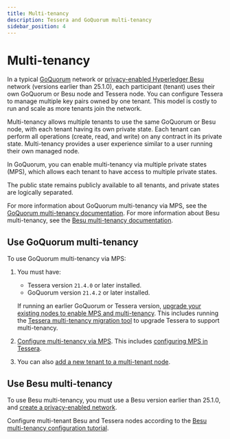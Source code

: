 ```yaml
---
title: Multi-tenancy
description: Tessera and GoQuorum multi-tenancy
sidebar_position: 4
---
```


# Multi-tenancy

In a typical [GoQuorum](https://consensys.net/docs/goquorum/en/stable/) network or
[privacy-enabled Hyperledger Besu](https://besu.hyperledger.org/en/stable/Concepts/Privacy/Privacy-Overview/) network (versions earlier than 25.1.0),
each participant (tenant) uses their own GoQuorum or Besu node and Tessera node.
You can configure Tessera to manage multiple key pairs owned by one tenant. This model is costly to run and scale as more tenants join the network.

Multi-tenancy allows multiple tenants to use the same GoQuorum or Besu node, with each tenant having its own private state. Each tenant can perform all operations (create, read, and write) on any contract in its private state. Multi-tenancy provides a user experience similar to a user running their own managed node.

In GoQuorum, you can enable multi-tenancy via multiple private states (MPS), which allows each tenant to have access to multiple private states.

The public state remains publicly available to all tenants, and private states are logically separated.

For more information about GoQuorum multi-tenancy via MPS, see the [GoQuorum multi-tenancy documentation](https://consensys.net/docs/goquorum/en/stable/concepts/multi-tenancy/). For more information about Besu multi-tenancy, see the [Besu multi-tenancy documentation](https://besu.hyperledger.org/en/stable/Concepts/Privacy/Multi-Tenancy/).

## Use GoQuorum multi-tenancy

To use GoQuorum multi-tenancy via MPS:

1. You must have:

   - Tessera version `21.4.0` or later installed.
   - GoQuorum version `21.4.2` or later installed.

   If running an earlier GoQuorum or Tessera version, [upgrade your existing nodes to enable MPS and multi-tenancy](https://consensys.net/docs/goquorum/en/stable/configure-and-manage/manage/multi-tenancy/migration/). This includes running the [Tessera multi-tenancy migration tool](../HowTo/Migrate/Migration-Multitenancy.md) to upgrade Tessera to support multi-tenancy.

2. [Configure multi-tenancy via MPS](https://consensys.net/docs/goquorum/en/stable/configure-and-manage/manage/multi-tenancy/multi-tenancy/). This includes [configuring MPS in Tessera](../HowTo/Configure/Multiple-private-state.md).

3. You can also [add a new tenant to a multi-tenant node](https://consensys.net/docs/goquorum/en/stable/configure-and-manage/manage/multi-tenancy/multi-tenancy/).

## Use Besu multi-tenancy

To use Besu multi-tenancy, you must use a Besu version earlier than 25.1.0, and [create a privacy-enabled network](https://besu.hyperledger.org/en/stable/Tutorials/Privacy/Configuring-Privacy/).

Configure multi-tenant Besu and Tessera nodes according to the [Besu multi-tenancy configuration tutorial](https://besu.hyperledger.org/en/stable/Tutorials/Privacy/Configuring-Multi-Tenancy/).
